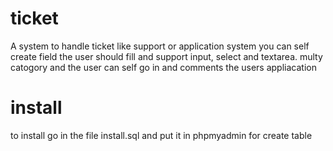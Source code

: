 # ticket
A system to handle ticket like support or application system
you can self create field the user should fill and support input, select and textarea. multy catogory and the user can self go in and comments the users appliacation 

# install

to install go in the file install.sql and put it in phpmyadmin for create table
